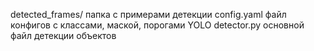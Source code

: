 detected_frames/ папка с примерами детекции
config.yaml файл конфигов с классами, маской, порогами YOLO
detector.py основной файл детекции объектов
